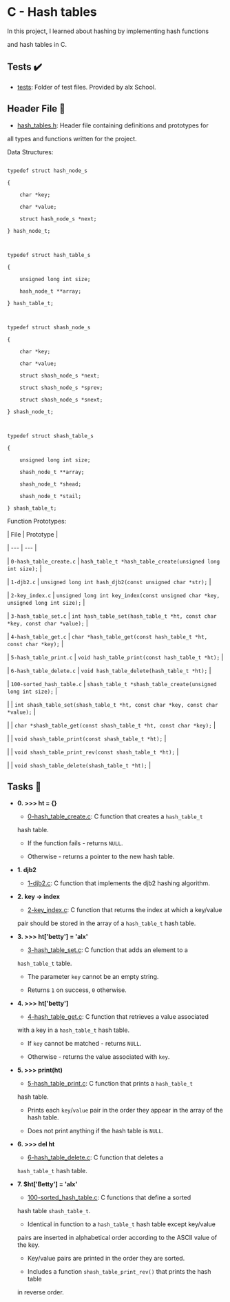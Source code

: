 # C - Hash tables



In this project, I learned about hashing by implementing hash functions

and hash tables in C.



## Tests :heavy_check_mark:



* [tests](./tests): Folder of test files. Provided by alx School.



## Header File :file_folder:



* [hash_tables.h](./hash_tables.h): Header file containing definitions and prototypes for

all types and functions written for the project.



Data Structures:

```

typedef struct hash_node_s

{

	char *key;

	char *value;

	struct hash_node_s *next;

} hash_node_t;



typedef struct hash_table_s

{

	unsigned long int size;

	hash_node_t **array;

} hash_table_t;



typedef struct shash_node_s

{

	char *key;

	char *value;

	struct shash_node_s *next;

	struct shash_node_s *sprev;

	struct shash_node_s *snext;

} shash_node_t;



typedef struct shash_table_s

{

	unsigned long int size;

	shash_node_t **array;

	shash_node_t *shead;

	shash_node_t *stail;

} shash_table_t;

```



Function Prototypes:



| File | Prototype |

| --- | --- |

| `0-hash_table_create.c` | `hash_table_t *hash_table_create(unsigned long int size);` |

| `1-djb2.c` | `unsigned long int hash_djb2(const unsigned char *str);` |

| `2-key_index.c` | `unsigned long int key_index(const unsigned char *key, unsigned long int size);` |

| `3-hash_table_set.c` | `int hash_table_set(hash_table_t *ht, const char *key, const char *value);` |

| `4-hash_table_get.c` | `char *hash_table_get(const hash_table_t *ht, const char *key);` |

| `5-hash_table_print.c` | `void hash_table_print(const hash_table_t *ht);` |

| `6-hash_table_delete.c` | `void hash_table_delete(hash_table_t *ht);` |

| `100-sorted_hash_table.c` | `shash_table_t *shash_table_create(unsigned long int size);` |

| | `int shash_table_set(shash_table_t *ht, const char *key, const char *value);` |

| | `char *shash_table_get(const shash_table_t *ht, const char *key);` |

| | `void shash_table_print(const shash_table_t *ht);` |

| | `void shash_table_print_rev(const shash_table_t *ht);` |

| | `void shash_table_delete(shash_table_t *ht);` |



## Tasks :page_with_curl:



* **0. >>> ht = {}**

  * [0-hash_table_create.c](./0-hash_table_create.c): C function that creates a `hash_table_t`

  hash table.

    * If the function fails - returns `NULL`.

    * Otherwise - returns a pointer to the new hash table.



* **1. djb2**

  * [1-djb2.c](./1-djb2.c): C function that implements the djb2 hashing algorithm.



* **2. key -> index**

  * [2-key_index.c](./2-key_index.c): C function that returns the index at which a key/value

  pair should be stored in the array of a `hash_table_t` hash table.



* **3. >>> ht['betty'] = 'alx'**

  * [3-hash_table_set.c](./3-hash_table_set.c): C function that adds an element to a

  `hash_table_t` table.

    * The parameter `key` cannot be an empty string.

    * Returns `1` on success, `0` otherwise.



* **4. >>> ht['betty']**

  * [4-hash_table_get.c](./4-hash_table_get.c): C function that retrieves a value associated

  with a key in a `hash_table_t` hash table.

    * If `key` cannot be matched - returns `NULL`.

    * Otherwise - returns the value associated with `key`.



* **5. >>> print(ht)**

  * [5-hash_table_print.c](./5-hash_table_print.c): C function that prints a `hash_table_t`

  hash table.

    * Prints each `key`/`value` pair in the order they appear in the array of the hash table.

    * Does not print anything if the hash table is `NULL`.



* **6. >>> del ht**

  * [6-hash_table_delete.c](./6-hasb_table_delete.c): C function that deletes a

  `hash_table_t` hash table.



* **7. $ht['Betty'] = 'alx'**

  * [100-sorted_hash_table.c](./100-sorted_hash_table.c): C functions that define a sorted

  hash table `shash_table_t`.

    * Identical in function to a `hash_table_t` hash table except key/value

    pairs are inserted in alphabetical order according to the ASCII value of the key.

    * Key/value pairs are printed in the order they are sorted.

    * Includes a function `shash_table_print_rev()` that prints the hash table

    in reverse order.
